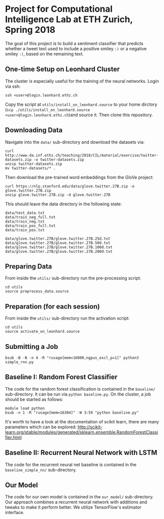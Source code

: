 # Project for Computational Intelligence Lab at ETH Zurich, Spring 2018

The goal of this project is to build a sentiment classifier that
predicts whether a tweet text used to include a positive smiley `:)`
or a negative smiley `:(`, based on the remaining text.

## One-time Setup on Leonhard Cluster

The cluster is especially useful for the training of the neural
networks. Login via ssh:

``` shell
ssh <user>@login.leonhard.ethz.ch
```

Copy the script at `utils/install_on_leonhard.source` to your home
dirctory (`scp ./utils/install_on_leonhard.source
<user>@login.leonhard.ethz.ch`)and source it. Then clone this
repository.

## Downloading Data

Navigate into the `data/` sub-directory and download the datasets via:

``` shell
curl http://www.da.inf.ethz.ch/teaching/2018/CIL/material/exercise/twitter-datasets.zip -o twitter-datasets.zip
unzip twitter-datasets.zip
mv twitter-datasets/* .
```

Then download the pre-trained word embeddings from the GloVe project:

``` shell
curl https://nlp.stanford.edu/data/glove.twitter.27B.zip -o glove.twitter.27B.zip
unzip glove.twitter.27B.zip -d glove.twitter.27B
```

This should leave the data directory in the following state:

``` shell
data/test_data.txt
data/train_neg_full.txt
data/train_neg.txt
data/train_pos_full.txt
data/train_pos.txt

data/glove.twitter.27B/glove.twitter.27B.25d.txt
data/glove.twitter.27B/glove.twitter.27B.50d.txt
data/glove.twitter.27B/glove.twitter.27B.100d.txt
data/glove.twitter.27B/glove.twitter.27B.200d.txt
```

## Preparing Data

From inside the `utils/` sub-directory run the pre-processing script:

``` shell
cd utils
source preprocess_data.source
```

## Preparation (for each session)

From inside the `utils/` sub-directory run the activation script:

``` shell
cd utils
source activate_on_leonhard.source
```

## Submitting a Job

``` shell
bsub -B -N -n 4 -R "rusage[mem=16000,ngpus_excl_p=1]" python3 simple_rnn.py
```

## Baseline I: Random Forest Classifier

The code for the random forest classification is contained in the
`baseline/` sub-directory. It can be run via `python baseline.py`. On
the cluster, a job should be started as follows:

``` shell
module load python
bsub -n 1 -R "rusage[mem=16384]" -W 3:59 "python baseline.py"
```

It's worth to have a look at the documentation of scikit learn, there
are many parameters which can be explored:
http://scikit-learn.org/stable/modules/generated/sklearn.ensemble.RandomForestClassifier.html

## Baseline II: Recurrent Neural Network with LSTM

The code for the recurrent neural net baseline is contained in the
`baseline_simple_nn/` sub-directory.

## Our Model

The code for our own model is contained in the `our_model/`
sub-directory. Our approach combines a recurrent neural network with
additions and tweaks to make it perform better. We utilize
TensorFlow's estimator interface.
